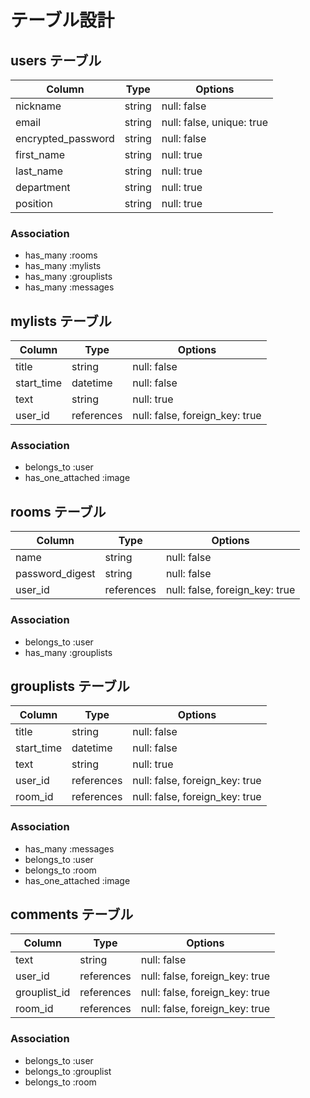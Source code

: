 # テーブル設計


## users テーブル

| Column                       | Type    | Options                   |
| ---------------------------- | ------- | ------------------------- |
| nickname                     | string  | null: false               |
| email                        | string  | null: false, unique: true |
| encrypted_password           | string  | null: false               |
| first_name                   | string  | null: true                |
| last_name                    | string  | null: true                |
| department                   | string  | null: true                |
| position                     | string  | null: true                |

### Association

- has_many :rooms
- has_many :mylists
- has_many :grouplists
- has_many :messages


## mylists テーブル

| Column                       | Type       | Options                        |
| ---------------------------- | ---------- | ------------------------------ |
| title                        | string     | null: false                    |
| start_time                   | datetime   | null: false                    |
| text                         | string     | null: true                     |
| user_id                      | references | null: false, foreign_key: true |

### Association

- belongs_to :user
- has_one_attached :image


## rooms テーブル

| Column           | Type       | Options                        |
| ---------------- | ---------- | ------------------------------ |
| name             | string     | null: false                    |
| password_digest  | string     | null: false                    |
| user_id          | references | null: false, foreign_key: true |

### Association

- belongs_to :user
- has_many :grouplists


## grouplists テーブル

| Column                       | Type       | Options                        |
| ---------------------------- | ---------- | ------------------------------ |
| title                        | string     | null: false                    |
| start_time                   | datetime   | null: false                    |
| text                         | string     | null: true                     |
| user_id                      | references | null: false, foreign_key: true |
| room_id                      | references | null: false, foreign_key: true |

### Association

- has_many :messages
- belongs_to :user
- belongs_to :room
- has_one_attached :image


## comments テーブル

| Column        | Type       | Options                        |
| ------------- | ---------- | ------------------------------ |
| text          | string     | null: false                    |
| user_id       | references | null: false, foreign_key: true |
| grouplist_id  | references | null: false, foreign_key: true |
| room_id       | references | null: false, foreign_key: true |

### Association
- belongs_to :user
- belongs_to :grouplist
- belongs_to :room
